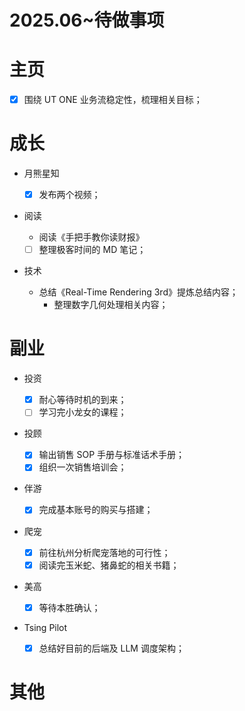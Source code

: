# 2025.06~待做事项

# 主页

- [x] 围绕 UT ONE 业务流稳定性，梳理相关目标；

# 成长

- 月熊星知

  - [x] 发布两个视频；

- 阅读

  - 阅读《手把手教你读财报》
  - [ ] 整理极客时间的 MD 笔记；

- 技术
  - 总结《Real-Time Rendering 3rd》提炼总结内容；
    - 整理数字几何处理相关内容；

# 副业

- 投资

  - [x] 耐心等待时机的到来；
  - [ ] 学习完小龙女的课程；

- 投顾

  - [x] 输出销售 SOP 手册与标准话术手册；
  - [x] 组织一次销售培训会；

- 伴游

  - [x] 完成基本账号的购买与搭建；

- 爬宠

  - [x] 前往杭州分析爬宠落地的可行性；
  - [x] 阅读完玉米蛇、猪鼻蛇的相关书籍；

- 美高

  - [x] 等待本胜确认；

- Tsing Pilot

  - [x] 总结好目前的后端及 LLM 调度架构；

# 其他
